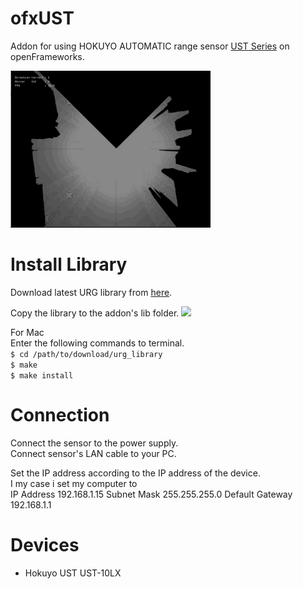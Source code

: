 # ofxUST
Addon for using HOKUYO AUTOMATIC range sensor [UST Series](http://www.hokuyo-aut.co.jp/search/single.php?serial=16) on openFrameworks.

![](https://github.com/antimodular/ofxUST/blob/dev_antimodular/run.gif?raw=true)


# Install Library
Download latest URG library from [here](https://sourceforge.net/projects/urgnetwork/files/urg_library/).

Copy the library to the addon's lib folder.
![](https://user-images.githubusercontent.com/1054816/97043938-41724f00-1541-11eb-865e-ecbc206bf3c9.png)

For Mac  
Enter the following commands to terminal.  
`$ cd /path/to/download/urg_library`  
`$ make`  
`$ make install`  

# Connection
Connect the sensor to the power supply.  
Connect sensor's LAN cable to your PC.  

Set the IP address according to the IP address of the device.  
I my case i set my computer to  
IP Address 192.168.1.15
Subnet Mask 255.255.255.0
Default Gateway 192.168.1.1

# Devices
- Hokuyo UST UST-10LX

